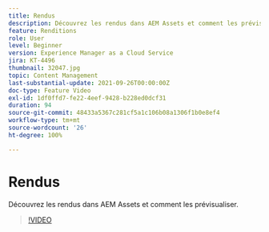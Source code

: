 ```yaml
---
title: Rendus
description: Découvrez les rendus dans AEM Assets et comment les prévisualiser.
feature: Renditions
role: User
level: Beginner
version: Experience Manager as a Cloud Service
jira: KT-4496
thumbnail: 32047.jpg
topic: Content Management
last-substantial-update: 2021-09-26T00:00:00Z
doc-type: Feature Video
exl-id: 1df0ffd7-fe22-4eef-9428-b228ed0dcf31
duration: 94
source-git-commit: 48433a5367c281cf5a1c106b08a1306f1b0e8ef4
workflow-type: tm+mt
source-wordcount: '26'
ht-degree: 100%

---
```


# Rendus

Découvrez les rendus dans AEM Assets et comment les prévisualiser.

>[!VIDEO](https://video.tv.adobe.com/v/36959?quality=12&learn=on&captions=fre_fr)
